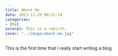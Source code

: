 ```yaml
---
title: About Me
date: 2023-11-20 00:51:14
categories:
- [Me]
excerpt: This is a rebirth.
cover: "../image/about-me.jpg"
---
```

This is the first time that I really start writing a blog.
